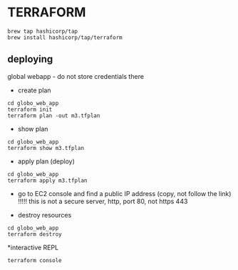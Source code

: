 TERRAFORM
=========

```shell
brew tap hashicorp/tap
brew install hashicorp/tap/terraform
```

deploying
---------
global webapp - do not store credentials there

* create plan 
```shell
cd globo_web_app
terraform init
terraform plan -out m3.tfplan
```

* show plan
```shell
cd globo_web_app
terraform show m3.tfplan
```

* apply plan (deploy)
```shell
cd globo_web_app
terraform apply m3.tfplan
```

* go to EC2 console and find a public IP address (copy, not follow the link)
!!!!! this is not a secure server, http, port 80, not https 443

* destroy resources
```shell
cd globo_web_app
terraform destroy
```

*interactive REPL
```shell
terraform console
```